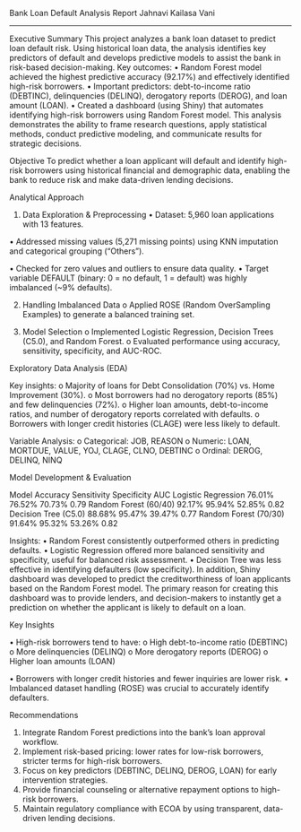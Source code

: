 Bank Loan Default Analysis Report
Jahnavi Kailasa Vani

________________________________________
Executive Summary
This project analyzes a bank loan dataset to predict loan default risk. Using historical loan data, the analysis identifies key predictors of default and develops predictive models to assist the bank in risk-based decision-making.
Key outcomes:
•	Random Forest model achieved the highest predictive accuracy (92.17%) and effectively identified high-risk borrowers.
•	Important predictors: debt-to-income ratio (DEBTINC), delinquencies (DELINQ), derogatory reports (DEROG), and loan amount (LOAN).
•	Created a dashboard (using Shiny) that automates identifying high-risk borrowers using Random Forest model.
This analysis demonstrates the ability to frame research questions, apply statistical methods, conduct predictive modeling, and communicate results for strategic decisions.

Objective
To predict whether a loan applicant will default and identify high-risk borrowers using historical financial and demographic data, enabling the bank to reduce risk and make data-driven lending decisions.

Analytical Approach
1.	Data Exploration & Preprocessing
•	Dataset: 5,960 loan applications with 13 features.
 
•	Addressed missing values (5,271 missing points) using KNN imputation and categorical grouping (“Others”).
 
•	Checked for zero values and outliers to ensure data quality.
•	Target variable DEFAULT (binary: 0 = no default, 1 = default) was highly imbalanced (~9% defaults).
 
                   
2.	Handling Imbalanced Data
o	Applied ROSE (Random OverSampling Examples) to generate a balanced training set.
 
3.	Model Selection
o	Implemented Logistic Regression, Decision Trees (C5.0), and Random Forest.
o	Evaluated performance using accuracy, sensitivity, specificity, and AUC-ROC.

Exploratory Data Analysis (EDA)

Key insights:
o	Majority of loans for Debt Consolidation (70%) vs. Home Improvement (30%).
o	Most borrowers had no derogatory reports (85%) and few delinquencies (72%).
o	Higher loan amounts, debt-to-income ratios, and number of derogatory reports correlated with defaults.
o	Borrowers with longer credit histories (CLAGE) were less likely to default.

Variable Analysis:
o	Categorical: JOB, REASON
o	Numeric: LOAN, MORTDUE, VALUE, YOJ, CLAGE, CLNO, DEBTINC
o	Ordinal: DEROG, DELINQ, NINQ

Model Development & Evaluation

Model	Accuracy	Sensitivity	Specificity	AUC
Logistic Regression	76.01%	76.52%	70.73%	0.79
Random Forest (60/40)	92.17%	95.94%	52.85%	0.82
Decision Tree (C5.0)	88.68%	95.47%	39.47%	0.77
Random Forest (70/30)	91.64%	95.32%	53.26%	0.82

Insights:
•	Random Forest consistently outperformed others in predicting defaults.
•	Logistic Regression offered more balanced sensitivity and specificity, useful for balanced risk assessment.
•	Decision Tree was less effective in identifying defaulters (low specificity).
In addition, Shiny dashboard was developed to predict the creditworthiness of loan applicants based on the Random Forest model. The primary reason for creating this dashboard was to provide lenders, and decision-makers to instantly get a prediction on whether the applicant is likely to default on a loan.

Key Insights

•	High-risk borrowers tend to have:
o	High debt-to-income ratio (DEBTINC)
o	More delinquencies (DELINQ)
o	More derogatory reports (DEROG)
o	Higher loan amounts (LOAN)

•	Borrowers with longer credit histories and fewer inquiries are lower risk.
•	Imbalanced dataset handling (ROSE) was crucial to accurately identify defaulters.

Recommendations
1.	Integrate Random Forest predictions into the bank’s loan approval workflow.
2.	Implement risk-based pricing: lower rates for low-risk borrowers, stricter terms for high-risk borrowers.
3.	Focus on key predictors (DEBTINC, DELINQ, DEROG, LOAN) for early intervention strategies.
4.	Provide financial counseling or alternative repayment options to high-risk borrowers.
5.	Maintain regulatory compliance with ECOA by using transparent, data-driven lending decisions.

